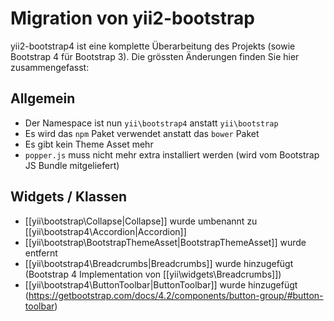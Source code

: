 Migration von yii2-bootstrap
============================

yii2-bootstrap4 ist eine komplette Überarbeitung des Projekts (sowie Bootstrap 4 für Bootstrap 3).
Die grössten Änderungen finden Sie hier zusammengefasst:

## Allgemein

* Der Namespace ist nun `yii\bootstrap4` anstatt `yii\bootstrap`
* Es wird das `npm` Paket verwendet anstatt das `bower` Paket
* Es gibt kein Theme Asset mehr
* `popper.js` muss nicht mehr extra installiert werden (wird vom Bootstrap JS Bundle mitgeliefert) 

## Widgets / Klassen

* [[yii\bootstrap\Collapse|Collapse]] wurde umbenannt zu [[yii\bootstrap4\Accordion|Accordion]]
* [[yii\bootstrap\BootstrapThemeAsset|BootstrapThemeAsset]] wurde entfernt
* [[yii\bootstrap4\Breadcrumbs|Breadcrumbs]] wurde hinzugefügt (Bootstrap 4 Implementation von [[yii\widgets\Breadcrumbs]])
* [[yii\bootstrap4\ButtonToolbar|ButtonToolbar]] wurde hinzugefügt (https://getbootstrap.com/docs/4.2/components/button-group/#button-toolbar)



